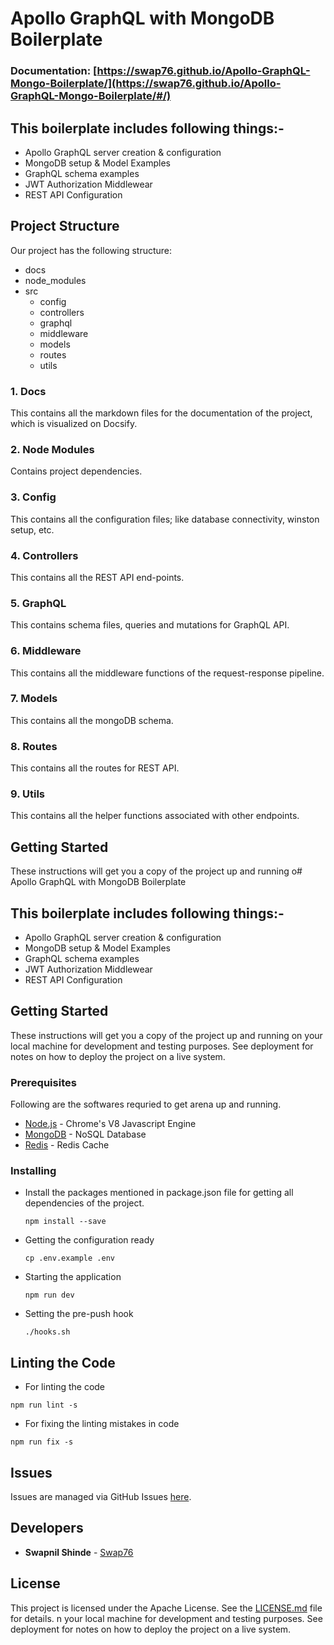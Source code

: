# Apollo GraphQL with MongoDB Boilerplate

### Documentation:  [https://swap76.github.io/Apollo-GraphQL-Mongo-Boilerplate/](https://swap76.github.io/Apollo-GraphQL-Mongo-Boilerplate/#/) 

## This boilerplate includes following things:-
- Apollo GraphQL server creation & configuration
- MongoDB setup & Model Examples
- GraphQL schema examples
- JWT Authorization Middlewear
- REST API Configuration

## Project Structure

Our project has the following structure:
  * docs
  * node_modules
  * src
    * config
    * controllers
    * graphql
    * middleware
    * models
    * routes
    * utils

  ### 1. Docs
  This contains all the markdown files for the documentation of the project, which is visualized on Docsify.
  
  ### 2. Node Modules
  Contains project dependencies.

  ### 3. Config
  This contains all the configuration files; like database connectivity, winston setup, etc.

  ### 4. Controllers
  This contains all the REST API end-points.

  ### 5. GraphQL
  This contains schema files, queries and mutations for GraphQL API.

  ### 6. Middleware
  This contains all the middleware functions of the request-response pipeline.

  ### 7. Models
  This contains all the mongoDB schema.

  ### 8. Routes
  This contains all the routes for REST API.

  ### 9. Utils
  This contains all the helper functions associated with other endpoints.

## Getting Started

These instructions will get you a copy of the project up and running o# Apollo GraphQL with MongoDB Boilerplate

## This boilerplate includes following things:-
- Apollo GraphQL server creation & configuration
- MongoDB setup & Model Examples
- GraphQL schema examples
- JWT Authorization Middlewear
- REST API Configuration

## Getting Started

These instructions will get you a copy of the project up and running on your local machine for development and testing purposes. See deployment for notes on how to deploy the project on a live system.

### Prerequisites

Following are the softwares requried to get arena up and running.
* [Node.js](https://nodejs.org) - Chrome's V8 Javascript Engine
* [MongoDB](https://mongodb.org) - NoSQL Database
* [Redis](https://redis.io/) - Redis Cache

### Installing

- Install the packages mentioned in package.json file for getting all dependencies of the project.
  ```
  npm install --save
  ```
- Getting the configuration ready
  ```
  cp .env.example .env
  ```
- Starting the application
  ```
  npm run dev
  ```

- Setting the pre-push hook
  ```
  ./hooks.sh
  ```

## Linting the Code

- For linting the code
```
npm run lint -s
```

- For fixing the linting mistakes in code
```
npm run fix -s
```

## Issues

Issues are managed via GitHub Issues [here](https://github.com/Swap76/Apollo-GraphQL-Mongo-Boilerplate/issues).

## Developers

* **Swapnil Shinde** - [Swap76](https://github.com/Swap76)

## License

This project is licensed under the Apache License. See the [LICENSE.md](https://github.com/Swap76/Apollo-GraphQL-Mongo-Boilerplate/blob/master/LICENSE) file for details.
n your local machine for development and testing purposes. See deployment for notes on how to deploy the project on a live system.